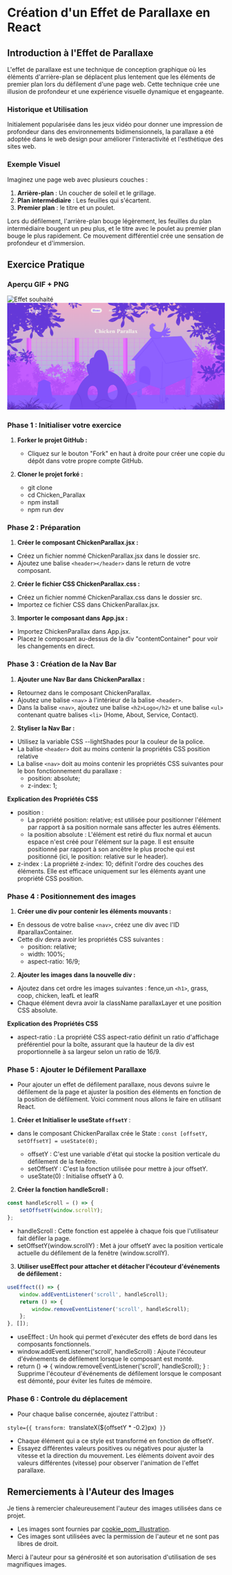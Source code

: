 # Création d'un Effet de Parallaxe en React

## Introduction à l'Effet de Parallaxe

L'effet de parallaxe est une technique de conception graphique où les éléments d'arrière-plan se déplacent plus lentement que les éléments de premier plan lors du défilement d'une page web. Cette technique crée une illusion de profondeur et une expérience visuelle dynamique et engageante.

### Historique et Utilisation

Initialement popularisée dans les jeux vidéo pour donner une impression de profondeur dans des environnements bidimensionnels, la parallaxe a été adoptée dans le web design pour améliorer l'interactivité et l'esthétique des sites web.

### Exemple Visuel

Imaginez une page web avec plusieurs couches :

1. **Arrière-plan** : Un coucher de soleil et le grillage.
2. **Plan intermédiaire** : Les feuilles qui s'écartent.
3. **Premier plan** : le titre et un poulet.

Lors du défilement, l'arrière-plan bouge légèrement,  les feuilles du plan intermédiaire bougent un peu plus, et le titre avec le poulet au premier plan bouge le plus rapidement. Ce mouvement différentiel crée une sensation de profondeur et d'immersion.


## Exercice Pratique

### Aperçu GIF + PNG

![Effet souhaité](./public/ChickenParallax.gif)
![Effet souhaité](./public/ChickenParallax.png)

### Phase 1 : Initialiser votre exercice

1. **Forker le projet GitHub :**

   - Cliquez sur le bouton "Fork" en haut à droite pour créer une copie du dépôt dans votre propre compte GitHub.

2. **Cloner le projet forké :**

   - git clone 
   - cd Chicken_Parallax
   - npm install
   - npm run dev  

### Phase 2 : Préparation

1. **Créer le composant ChickenParallax.jsx :**

- Créez un fichier nommé ChickenParallax.jsx dans le dossier src.
- Ajoutez une balise `<header></header>` dans le return de votre composant.

2. **Créer le fichier CSS ChickenParallax.css :**

- Créez un fichier nommé ChickenParallax.css dans le dossier src.
- Importez ce fichier CSS dans ChickenParallax.jsx.

3. **Importer le composant dans App.jsx :**

- Importez ChickenParallax dans App.jsx.
- Placez le composant au-dessus de la div "contentContainer" pour voir les changements en direct.

### Phase 3 : Création de la Nav Bar

1. **Ajouter une Nav Bar dans ChickenParallax :**

- Retournez dans le composant ChickenParallax.
- Ajoutez une balise `<nav>` à l'intérieur de la balise `<header>`.
- Dans la balise `<nav>`, ajoutez une balise `<h2>Logo</h2>` et une balise `<ul>` contenant quatre balises `<li>` (Home, About, Service, Contact).

2. **Styliser la Nav Bar :**

- Utilisez la variable CSS --lightShades pour la couleur de la police.
- La balise `<header>` doit au moins contenir la propriétés CSS position relative
- La balise `<nav>` doit au moins contenir les propriétés CSS suivantes pour le bon fonctionnement du parallaxe :
    - position: absolute;
    - z-index: 1;

**Explication des Propriétés CSS**

- position : 
    - La propriété position: relative; est utilisée pour positionner l'élément par rapport à sa position normale sans affecter les autres éléments.
    - la position absolute : L'élément est retiré du flux normal et aucun espace n'est créé pour l'élément sur la page. Il est ensuite positionné par rapport à son ancêtre le plus proche qui est positionné (ici, le position: relative sur le header).
- z-index : La propriété z-index: 10; définit l'ordre des couches des éléments. Elle est efficace uniquement sur les éléments ayant une propriété CSS position.

### Phase 4 : Positionnement des images

1. **Créer une div pour contenir les éléments mouvants :**

- En dessous de votre balise `<nav>`, créez une div avec l'ID #parallaxContainer.
- Cette div devra avoir les propriétés CSS suivantes :
    - position: relative;
    - width: 100%;
    - aspect-ratio: 16/9;

2. **Ajouter les images dans la nouvelle div :**

- Ajoutez dans cet ordre les images suivantes : fence,un `<h1>`, grass, coop, chicken, leafL et leafR
- Chaque élément devra avoir la className parallaxLayer et une position CSS absolute.

**Explication des Propriétés CSS**

- aspect-ratio : La propriété CSS aspect-ratio définit un ratio d'affichage préférentiel pour la boîte, assurant que la hauteur de la div est proportionnelle à sa largeur selon un ratio de 16/9.

### Phase 5 : Ajouter le Défilement Parallaxe

- Pour ajouter un effet de défilement parallaxe, nous devons suivre le défilement de la page et ajuster la position des éléments en fonction de la position de défilement. Voici comment nous allons le faire en utilisant React.

1. **Créer et Initialiser le useState `offsetY`** :
   
- dans le composant ChickenParallax crée le State :
   `const [offsetY, setOffsetY] = useState(0);`

    - offsetY : C'est une variable d'état qui stocke la position verticale du défilement de la fenêtre.
    - setOffsetY : C'est la fonction utilisée pour mettre à jour offsetY.
    - useState(0) : Initialise offsetY à 0.

2. **Créer la fonction handleScroll :**

```javascript
const handleScroll = () => {
    setOffsetY(window.scrollY);
};
```
- handleScroll : Cette fonction est appelée à chaque fois que l'utilisateur fait défiler la page.
- setOffsetY(window.scrollY) : Met à jour offsetY avec la position verticale actuelle du défilement de la fenêtre (window.scrollY).

3. **Utiliser useEffect pour attacher et détacher l'écouteur d'événements de défilement :**

```javascript
useEffect(() => {
    window.addEventListener('scroll', handleScroll);
    return () => {
        window.removeEventListener('scroll', handleScroll);
    };
}, []);
```

- useEffect : Un hook qui permet d'exécuter des effets de bord dans les composants fonctionnels.
- window.addEventListener('scroll', handleScroll) : Ajoute l'écouteur d'événements de défilement lorsque le composant est monté.
- return () => { window.removeEventListener('scroll', handleScroll); } : Supprime l'écouteur d'événements de défilement lorsque le composant est démonté, pour éviter les fuites de mémoire.

### Phase 6 : Controle du déplacement

- Pour chaque balise concernée, ajoutez l'attribut :

`style={{ transform: `translateX(${offsetY * -0.2}px)` }}`

- Chaque élément qui a ce style est transformé en fonction de offsetY. 
- Essayez différentes valeurs positives ou négatives pour ajuster la vitesse et la direction du mouvement. Les éléments doivent avoir des valeurs différentes (vitesse) pour observer l'animation de l'effet parallaxe.

## Remerciements à l'Auteur des Images

Je tiens à remercier chaleureusement l'auteur des images utilisées dans ce projet.

- Les images sont fournies par [cookie_pom_illustration](https://www.instagram.com/cookie_pom_Illustration/).
- Ces images sont utilisées avec la permission de l'auteur et ne sont pas libres de droit.

Merci à l'auteur pour sa générosité et son autorisation d'utilisation de ses magnifiques images.
